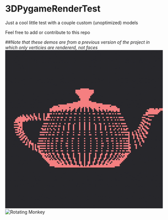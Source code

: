 # 3DPygameRenderTest
Just a cool little test with a couple custom (unoptimized) models

Feel free to add or contribute to this repo

##*Note that these demos are from a previous version of the project in which only verticies are rendererd, not faces*
![Teapot](https://github.com/SyrupOnWaffles/3DPygameRenderTest/blob/main/Teapot%20Demo.gif?raw=true)
![Rotating Monkey](https://github.com/SyrupOnWaffles/3DPygameRenderTest/blob/main/Rotation%20Demo.gif?raw=true)

